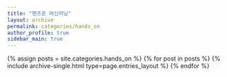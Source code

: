```yaml
---
title: "핸즈온 머신러닝"
layout: archive
permalink: categories/hands_on
author_profile: true
sidebar_main: true
---
```



{% assign posts = site.categories.hands_on %}
{% for post in posts %} {% include archive-single.html type=page.entries_layout %} {% endfor %}
